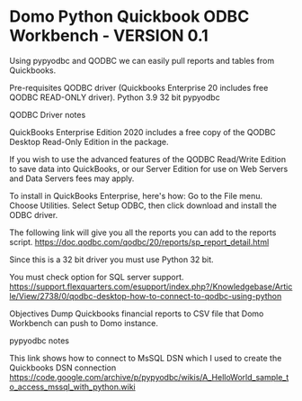 # Domo Python Quickbook ODBC Workbench - VERSION 0.1

Using pypyodbc and QODBC we can easily pull reports and tables from Quickbooks.

Pre-requisites
QODBC driver (Quickbooks Enterprise 20 includes free QODBC READ-ONLY driver).
Python 3.9 32 bit
pypyodbc

QODBC Driver notes

QuickBooks Enterprise Edition 2020 includes a free copy of the QODBC Desktop Read-Only Edition in the package. 

If you wish to use the advanced features of the QODBC Read/Write Edition to save data into QuickBooks, or our Server Edition for use on Web Servers and Data Servers fees may apply.

To install in QuickBooks Enterprise, here's how:
Go to the File menu.
Choose Utilities.
Select Setup ODBC, then click download and install the ODBC driver.

The following link will give you all the reports you can add to the reports script.
https://doc.qodbc.com/qodbc/20/reports/sp_report_detail.html

Since this is a 32 bit driver you must use Python 32 bit.

You must check option for SQL server support.
https://support.flexquarters.com/esupport/index.php?/Knowledgebase/Article/View/2738/0/qodbc-desktop-how-to-connect-to-qodbc-using-python

Objectives
Dump Quickbooks financial reports to CSV file that Domo Workbench can push to Domo instance.

pypyodbc notes 

This link shows how to connect to MsSQL DSN which I used to create the Quickbooks DSN connection 
https://code.google.com/archive/p/pypyodbc/wikis/A_HelloWorld_sample_to_access_mssql_with_python.wiki
